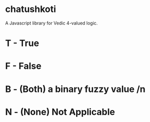 # chatushkoti
A Javascript library for Vedic 4-valued logic.

# T - True
# F - False
# B - (Both) a binary fuzzy value /n
# N - (None) Not Applicable
